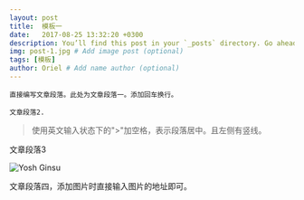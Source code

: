 ```yaml
---
layout: post
title:  模板一
date:   2017-08-25 13:32:20 +0300
description: You’ll find this post in your `_posts` directory. Go ahead and edit it and re-build the site to see your changes. # Add post description (optional)
img: post-1.jpg # Add image post (optional)
tags: [模板]
author: Oriel # Add name author (optional)
---
```

	直接编写文章段落。此处为文章段落一。添加回车换行。

	文章段落2.

> 使用英文输入状态下的">"加空格，表示段落居中。且左侧有竖线。

文章段落3

![Yosh Ginsu]({{site.baseurl}}/assets/img/yosh-ginsu.jpg)

文章段落四，添加图片时直接输入图片的地址即可。
